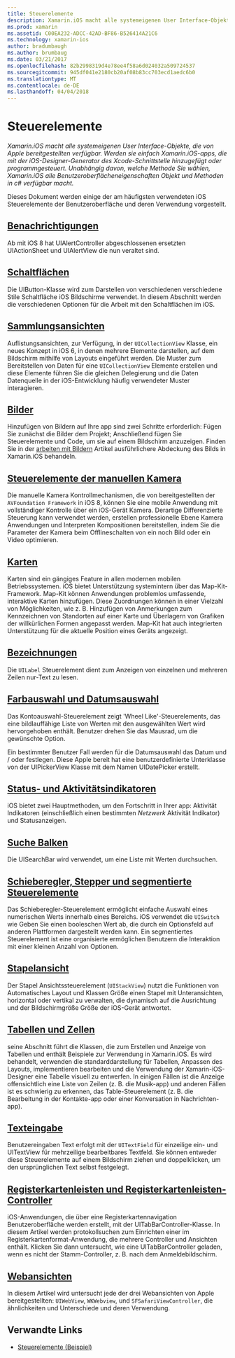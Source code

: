 ```yaml
---
title: Steuerelemente
description: Xamarin.iOS macht alle systemeigenen User Interface-Objekte, die von Apple bereitgestellten verfügbar. Werden sie einfach Xamarin.iOS-apps, die mit der iOS-Designer-Generator des Xcode-Schnittstelle hinzugefügt oder programmgesteuert. Unabhängig davon, welche Methode Sie wählen, Xamarin.iOS alle Benutzeroberflächeneigenschaften Objekt und Methoden in c# verfügbar macht.
ms.prod: xamarin
ms.assetid: C00EA232-ADCC-42AD-BF86-B526414A21C6
ms.technology: xamarin-ios
author: bradumbaugh
ms.author: brumbaug
ms.date: 03/21/2017
ms.openlocfilehash: 82b2998319d4e78ee4f58a6d024032a509724537
ms.sourcegitcommit: 945df041e2180cb20af08b83cc703ecd1aedc6b0
ms.translationtype: MT
ms.contentlocale: de-DE
ms.lasthandoff: 04/04/2018
---
```

# <a name="controls"></a>Steuerelemente

_Xamarin.iOS macht alle systemeigenen User Interface-Objekte, die von Apple bereitgestellten verfügbar. Werden sie einfach Xamarin.iOS-apps, die mit der iOS-Designer-Generator des Xcode-Schnittstelle hinzugefügt oder programmgesteuert. Unabhängig davon, welche Methode Sie wählen, Xamarin.iOS alle Benutzeroberflächeneigenschaften Objekt und Methoden in c# verfügbar macht._

Dieses Dokument werden einige der am häufigsten verwendeten iOS Steuerelemente der Benutzeroberfläche und deren Verwendung vorgestellt.

## <a name="alertsalertsmd"></a>[Benachrichtigungen](alerts.md)

Ab mit iOS 8 hat UIAlertController abgeschlossenen ersetzten UIActionSheet und UIAlertView die nun veraltet sind.

## <a name="buttonsbuttonsmd"></a>[Schaltflächen](buttons.md)

Die UIButton-Klasse wird zum Darstellen von verschiedenen verschiedene Stile Schaltfläche iOS Bildschirme verwendet. In diesem Abschnitt werden die verschiedenen Optionen für die Arbeit mit den Schaltflächen im iOS.

## <a name="collection-viewsuicollectionviewmd"></a>[Sammlungsansichten](uicollectionview.md)

Auflistungsansichten, zur Verfügung, in der `UICollectionView` Klasse, ein neues Konzept in iOS 6, in denen mehrere Elemente darstellen, auf dem Bildschirm mithilfe von Layouts eingeführt werden. Die Muster zum Bereitstellen von Daten für eine `UICollectionView` Elemente erstellen und diese Elemente führen Sie die gleichen Delegierung und die Daten Datenquelle in der iOS-Entwicklung häufig verwendeter Muster interagieren.

## <a name="imagesimagemd"></a>[Bilder](image.md)

Hinzufügen von Bildern auf Ihre app sind zwei Schritte erforderlich: Fügen Sie zunächst die Bilder dem Projekt; Anschließend fügen Sie Steuerelemente und Code, um sie auf einem Bildschirm anzuzeigen. Finden Sie in der [arbeiten mit Bildern](~/ios/app-fundamentals/images-icons/index.md) Artikel ausführlichere Abdeckung des Bilds in Xamarin.iOS behandeln.

## <a name="manual-camera-controlsintro-to-manual-camera-controlsmd"></a>[Steuerelemente der manuellen Kamera](intro-to-manual-camera-controls.md)

Die manuelle Kamera Kontrollmechanismen, die von bereitgestellten der `AVFoundation Framework` in iOS 8, können Sie eine mobile Anwendung mit vollständiger Kontrolle über ein iOS-Gerät Kamera. Derartige Differenzierte Steuerung kann verwendet werden, erstellen professionelle Ebene Kamera Anwendungen und Interpreten Kompositionen bereitstellen, indem Sie die Parameter der Kamera beim Offlineschalten von ein noch Bild oder ein Video optimieren.

## <a name="mapsios-mapsindexmd"></a>[Karten](ios-maps/index.md)

Karten sind ein gängiges Feature in allen modernen mobilen Betriebssystemen. iOS bietet Unterstützung systemintern über das Map-Kit-Framework. Map-Kit können Anwendungen problemlos umfassende, interaktive Karten hinzufügen. Diese Zuordnungen können in einer Vielzahl von Möglichkeiten, wie z. B. Hinzufügen von Anmerkungen zum Kennzeichnen von Standorten auf einer Karte und Überlagern von Grafiken der willkürlichen Formen angepasst werden. Map-Kit hat auch integrierten Unterstützung für die aktuelle Position eines Geräts angezeigt.

## <a name="labelslabelsmd"></a>[Bezeichnungen](labels.md)

Die `UILabel` Steuerelement dient zum Anzeigen von einzelnen und mehreren Zeilen nur-Text zu lesen.

## <a name="pickers-and-date-pickerspickermd"></a>[Farbauswahl und Datumsauswahl](picker.md)

Das Kontoauswahl-Steuerelement zeigt 'Wheel Like'-Steuerelements, das eine bildlauffähige Liste von Werten mit den ausgewählten Wert wird hervorgehoben enthält. Benutzer drehen Sie das Mausrad, um die gewünschte Option.

Ein bestimmter Benutzer Fall werden für die Datumsauswahl das Datum und / oder festlegen. Diese Apple bereit hat eine benutzerdefinierte Unterklasse von der UIPickerView Klasse mit dem Namen UIDatePicker erstellt.

## <a name="progress-and-activity-indicatorsprogress-activity-indicatormd"></a>[Status- und Aktivitätsindikatoren](progress-activity-indicator.md)

iOS bietet zwei Hauptmethoden, um den Fortschritt in Ihrer app: Aktivität Indikatoren (einschließlich einen bestimmten _Netzwerk_ Aktivität Indikator) und Statusanzeigen.

## <a name="search-barssearchbarmd"></a>[Suche Balken](searchbar.md)

Die UISearchBar wird verwendet, um eine Liste mit Werten durchsuchen. 

## <a name="sliders-steppers-and-segmented-controlsslider-switch-segmented-controlsmd"></a>[Schieberegler, Stepper und segmentierte Steuerelemente](slider-switch-segmented-controls.md)

Das Schieberegler-Steuerelement ermöglicht einfache Auswahl eines numerischen Werts innerhalb eines Bereichs. iOS verwendet die `UISwitch` wie Geben Sie einen booleschen Wert ab, die durch ein Optionsfeld auf anderen Plattformen dargestellt werden kann. Ein segmentiertes Steuerelement ist eine organisierte ermöglichen Benutzern die Interaktion mit einer kleinen Anzahl von Optionen.

## <a name="stack-viewuistackviewmd"></a>[Stapelansicht](uistackview.md)

Der Stapel Ansichtssteuerelement (`UIStackView`) nutzt die Funktionen von Automatisches Layout und Klassen Größe einen Stapel mit Unteransichten, horizontal oder vertikal zu verwalten, die dynamisch auf die Ausrichtung und der Bildschirmgröße Größe der iOS-Gerät antwortet.

## <a name="tables-and-cellstablesindexmd"></a>[Tabellen und Zellen](tables/index.md)

seine Abschnitt führt die Klassen, die zum Erstellen und Anzeige von Tabellen und enthält Beispiele zur Verwendung in Xamarin.iOS. Es wird behandelt, verwenden die standarddarstellung für Tabellen, Anpassen des Layouts, implementieren bearbeiten und die Verwendung der Xamarin-iOS-Designer eine Tabelle visuell zu entwerfen. In einigen Fällen ist die Anzeige offensichtlich eine Liste von Zeilen (z. B. die Musik-app) und anderen Fällen ist es schwierig zu erkennen, das Table-Steuerelement (z. B. die Bearbeitung in der Kontakte-app oder einer Konversation in Nachrichten-app).

## <a name="text-inputtext-inputmd"></a>[Texteingabe](text-input.md)

Benutzereingaben Text erfolgt mit der `UITextField` für einzeilige ein- und UITextView für mehrzeilige bearbeitbares Textfeld. Sie können entweder diese Steuerelemente auf einem Bildschirm ziehen und doppelklicken, um den ursprünglichen Text selbst festgelegt.

## <a name="tab-bars-and-tab-bar-controllerscreating-tabbed-applicationsmd"></a>[Registerkartenleisten und Registerkartenleisten-Controller](creating-tabbed-applications.md)

iOS-Anwendungen, die über eine Registerkartennavigation Benutzeroberfläche werden erstellt, mit der UITabBarController-Klasse. In diesem Artikel werden protokollsuchen zum Einrichten einer im Registerkartenformat-Anwendung, die mehrere Controller und Ansichten enthält. Klicken Sie dann untersucht, wie eine UITabBarController geladen, wenn es nicht der Stamm-Controller, z. B. nach dem Anmeldebildschirm.

## <a name="web-viewsuiwebviewmd"></a>[Webansichten](uiwebview.md)

In diesem Artikel wird untersucht jede der drei Webansichten von Apple bereitgestellten: `UIWebView`, `WKWebview`, und `SFSafariViewController`, die ähnlichkeiten und Unterschiede und deren Verwendung.

## <a name="related-links"></a>Verwandte Links

- [Steuerelemente (Beispiel)](https://developer.xamarin.com/samples/Controls/)
